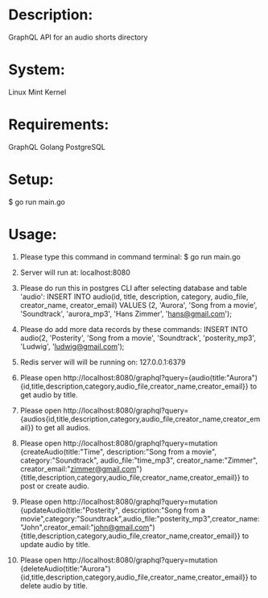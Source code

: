 # Description:
GraphQL API for an audio shorts directory

# System:
Linux Mint Kernel

# Requirements:
GraphQL
Golang
PostgreSQL

# Setup:
$ go run main.go

# Usage:
1. Please type this command in command terminal: $ go run main.go

2. Server will run at: localhost:8080

3. Please do run this in postgres CLI after selecting database and table 'audio': INSERT INTO audio(id, title, description, category, audio_file, creator_name, creator_email) VALUES (2, 'Aurora', 'Song from a movie', 'Soundtrack', 'aurora_mp3', 'Hans Zimmer', 'hans@gmail.com');

4. Please do add more data records by these commands: INSERT INTO audio(2, 'Posterity', 'Song from a movie', 'Soundtrack', 'posterity_mp3', 'Ludwig', 'ludwig@gmail.com');

5. Redis server will will be running on: 127.0.0.1:6379

6. Please open http://localhost:8080/graphql?query={audio(title:"Aurora"){id,title,description,category,audio_file,creator_name,creator_email}} to get audio by title.

7. Please open http://localhost:8080/graphql?query={audios{id,title,description,category,audio_file,creator_name,creator_email}} to get all audios.

8. Please open http://localhost:8080/graphql?query=mutation {createAudio(title:"Time", description:"Song from a movie", category:"Soundtrack", audio_file:"time_mp3", creator_name:"Zimmer", creator_email:"zimmer@gmail.com"){title,description,category,audio_file,creator_name,creator_email}} to post or create audio.
  
9. Please open http://localhost:8080/graphql?query=mutation {updateAudio(title:"Posterity", description:"Song from a movie",category:"Soundtrack",audio_file:"posterity_mp3",creator_name:"John",creator_email:"john@gmail.com"){title,description,category,audio_file,creator_name,creator_email}} to update audio by title.

10. Please open http://localhost:8080/graphql?query=mutation {deleteAudio(title:"Aurora"){id,title,description,category,audio_file,creator_name,creator_email}} to delete audio by title.
